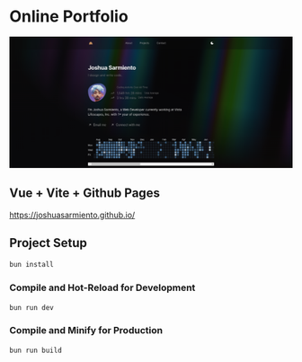 # Online Portfolio

![alt text](https://raw.githubusercontent.com/joshuasarmiento/joshuasarmiento.github.io/main/src/assets/img/homepage.png)

## Vue + Vite + Github Pages

https://joshuasarmiento.github.io/

## Project Setup

```sh
bun install
```

### Compile and Hot-Reload for Development

```sh
bun run dev
```

### Compile and Minify for Production

```sh
bun run build
```

